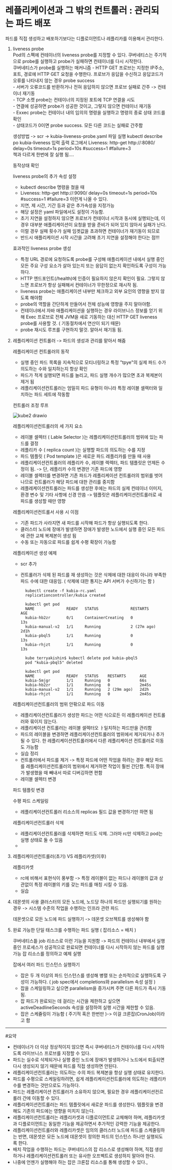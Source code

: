 # 레플리케이션과 그 밖의 컨트롤러 : 관리되는 파드 배포  

파드를 직접 생성하고 배포하기보다는 디플로이먼트나 레플리카를 이용해서 관리한다.  

1. liveness probe  
      Pod의 스펙에 컨테이너의 liveness probe를 지정할 수 있다.
      쿠버네티스는 주기적으로 probe를 실행하고 probe가 실패하면 컨테이너를 다시 시작한다.  
      쿠버네티스가 probe를 실행하는 매커니즘
        - HTTP GET 프로브는 지정한 IP주소, 포트, 경로에 HTTP GET 요청을 수행한다. 프로브가 응답을 수신하고 응답코드가 오류를 나타내지 않는 경우 probe success  
        - 서버가 오류코드를 반환하거나 전혀 응답하지 않으면 프로브 실패로 간주 -> 컨테이너 재기동  
        - TCP 소켓 probe는 컨테이너의 지정된 포트에 TCP 연결을 시도  
        - 연결에 성공하면 probe가 성공한 것이고, 그렇지 않으면 컨테이너 재기동  
        - Exxec probe는 컨테이너 내의 임의의 명령을 실행하고 명령의 종료 상태 코드를 확인  
        - 상태코드가 0이면 probe success. 모든 다른 코드는 실패로 간주함  


     생성방법 -> scr -> kubia-liveness-probe.yaml 파일 실행
          kubectl describe po kubia-liveness 입력
          출력 로그에서
          Liveness:       http-get http://:8080/ delay=0s timeout=1s period=10s #success=1 #failure=3   
          책과 다르게 한번에 잘 실행 됨....
     
     동작상태 확인
     
     liveness probe의 추가 속성 설정  
     - kubectl describe 명령을 쳤을 때
     - Liveness: http-get http://:9090/ delay=0s timeout=1s period=10s #success=1 #failure=3 이런게 나올 수 있다.
     - 지연, 제 시간, 기간 등과 같은 추가속성을 지정가능
     - 해당 설정은 yaml 파일에서도 설정이 가능함.
     - 초기 지연을 설정하지 않으면 프로브가 컨테이너 시작과 동시에 실행되는데, 이 경우 대부분 애플리케이션이 요청을 받을 준비가 되어 있지 않아서 실패가 난다.
     - 이럴 경우 실패 횟수가 실패 임곗값을 초과하면 컨테이너가 재기동이 되므로
     - 반드시 애플리케이션 시작 시간을 고려해 초기 지연을 설정해야 한다는 점!!!


     효과적인 liveness probe 생성  
     - 특정 URL 경로에 요청하도록 probe를 구성해 애플리케이션 내에서 실행 중인 모든 주요 구성 요소가 살아 있는지 또는 응답이 없는지 확인하도록 구성이 가능하다.
     - HTTP 엔드포인트(/health)에 인증이 필요하지 않은지 확인이 필요. 그렇지 않느면 프로브가 항상 실패해서 컨테이너가 무한정으로 재시작 됨.
     - liveness probe는 애플리케이션 내부만 체크하고 외부 요인의 영향을 받지 않도록 해야함  
     - probe의 역할을 간단하게 만들어서 전체 성능에 영향을 주지 말아야함.
     - 컨테이너에서 자바 애플리케이션을 실행하는 경우 라이브니스 정보를 얻기 위해 Exec 프로브로 전체 JVM을 새로 기동하는 대신 HTTP GET liveness probe를 사용할 것. ( 기동절차에서 연산이 되기 때문)
     - probe 재시도 루프를 구현하지 말것. 알아서 재기동 됨.




2. 레플리케이션 컨트롤러 -> 파드의 생성과 관리를 맡아서 해줌

     레플리케이션 컨트롤러의 동작
     - 실행 중인 파드 목록을 지속적으로 모티너링하고 특정 "tpye"의 실제 파드 수가 의도하는 수와 일치하는지 항상 확인
     - 파드가 적게 실행되면 파드를 늘리고, 파드 실행 개수가 많으면 초과 복제본이 제거 됨
     - 레플리케이션컨트롤러는 엄밀히 파드 유형이 아니라 특정 레이블 셀렉터와 일치하는 파드 세트에 작동함


     컨트롤러 조정 루프  
     
     ![kube2 drawio](https://user-images.githubusercontent.com/91730236/157252822-c62525ab-177a-4adb-878c-5bd638614145.png)
     
     레플리케이션컨트롤러의 세 가지 요소
     - 레이블 셀렉터 ( Lable Selector )는 레플리케이션컨트롤러의 범위에 있는 파드를 결정
     - 레플리카 수 ( replica count )는 실행할 파드의 의도하는 수를 지정
     - 파드 템플릿 ( Pod template )은 새로운 파드 레플리카를 만들 때 사용
     - 레플리케이션컨트롤러의 레플리카 수, 레이블 렉렉터, 파드 템플릿은 언제든 수정이 됨. -> 단, 레플리카 수의 변경만 기존 파드에 영향
     - 레이블 셀렉터를 변경하면 기존 파드가 레플리케이션 컨트롤러의 범위를 벗어나므로 컨트롤러가 해당 파드에 대한 관리를 중지함
     - 레플레케이션컨트롤러는 파드를 생성한 후에는 파드의 실제 컨테이너 이미지, 환경 변수 및 기타 사항에 신경 안씀 -> 템플릿은 레플리케이션컨트롤러로 새 파드를 생성할 때만 영향


    레플리케이션컨트롤서 사용 시 이점
    - 기존 파드가 사라지면 새 파드를 시작해 파드가 항상 실행되도록 한다.
    - 클러스터 노드에 장애가 발생하면 장애가 발생한 노드에서 실행 중인 모든 파드에 관한 교체 복제본이 생성 됨
    - 수동 또는 자동으로 파드를 쉽게 수평 확장이 가능함


    레플리케이션 생성 예제
    - scr 추가
    - 컨트롤러가 삭제 된 파드를 재 생성하는 것은 삭제에 대한 대응이 아니라 부족한 파드 수에 대한 대응임. ( 삭제에 대한 통지는 API 서버가 수신하기는 함 )
            
            kubectl create -f kubia-rc.yaml
            replicationcontroller/kubia created
            
            kubectl get pod
            NAME              READY   STATUS              RESTARTS      AGE
            kubia-hb2zr       0/1     ContainerCreating   0             13s
            kubia-manual-v2   1/1     Running             2 (27m ago)   2d1h
            kubia-pbql5       1/1     Running             0             13s
            kubia-rhjzt       1/1     Running             0             13s
            
            kube terryakishin$ kubectl delete pod kubia-pbql5
            pod "kubia-pbql5" deleted
            
            kubectl get pod
            NAME              READY   STATUS    RESTARTS      AGE
            kubia-5mjgr       1/1     Running   0             66s
            kubia-hb2zr       1/1     Running   0             2m45s
            kubia-manual-v2   1/1     Running   2 (29m ago)   2d2h
            kubia-rhjzt       1/1     Running   0             2m45s


     레플리케이션컨트롤러의 범위 안팎으로 파드 이동
     - 레플리케이션컨트롤러가 생성한 파드는 어떤 식으로든 이 레플리케이션 컨트롤러와 묶이지 않는다.
     - 레플리케이션 컨트롤러는 레이블 셀렉터오 ㅏ일치하는 파드만을 관리함
     - 파드의 레이블을 변경하면 레플리케이션컨트롤러의 범위에서 제거되거나 추가될 수 있다. 한 레플리케이션컨트롤러에서 다른 레플리케이션 컨트롤러로 이동도 가능함
     - 실습 정리
     - 컨트롤러에서 파드를 제거 -> 특정 파드에 어떤 작업을 하려는 경우 해당 파드를 레플리케이션컨트롤러의 범위에서 제거하면 작업이 훨씬 간단함. 특히 장애가 발생했을 때 빼내서 따로 디버깅하면 편함
     - 레이블 셀렉터 변경


     파드 템플릿 변경
     
     수평 파드 스케일링
     - 레플리케이션컨트롤러 리소스의 replicas 필드 값을 변경하기만 하면 됨


     레플리케이션컨트롤러 삭제
     - 레플리케이션컨트롤러를 삭제하면 파드도 삭제. 그러마 rc만 삭제하고 pod는 실행 상태로 둘 수 있음
     - 


3. 레플리케이션컨트롤러(초기) VS 레플리카셋(이후)

     레플리카셋
     - rc에 비해서 표현식이 풍부함 -> 특정 레이블이 없는 파드나 레이블의 값과 상관없이 특정 레이블의 키를 갖는 파드를 매칭 시킬 수 있음.
     - 실습


4. 데몬셋의 사용
     클러스터의 모든 노드에, 노드당 하나의 파드만 실행되기를 원하는 경우 -> 시스템 수준의 작업을 수행하는 인프라 관련 파드
     
     데몬셋으로 모든 노드에 파드 실행하기 -> 데몬셋 오브젝트를 생성해야 함
     
     
5. 완료 가능한 단일 태스크를 수행하는 파드 실행 ( 잡리소스 = 배치 )

     쿠버네티스틑 job 리소스로 이런 기능을 지원함 -> 파드의 컨테이너 내부에서 실행 중인 프로세스가 성공적으로 완료되면 컨테이너를 다시 시작하지 않는 파드를 실행 가능
     잡 리소스를 정의하고 예제 실행
     
     잡에서 여러 파드 인스턴스 실행하기
     - 잡은 두 개 이상의 파드 인스턴스를 생성해 병렬 또는 순차적으로 실행하도록 구성이 가능하다. ( job spec에서 completions와 parallelism 속성 설정 )
     - 잡을 스케일링하고 싶으면 parallelism을 증가시켜 주면 다른 파드가 즉시 기동 됨.
     - 잡 파드가 완료되는 데 걸리는 시간을 제한하고 싶으면 activeDeadlineSeconds 속성을 설정하여 실행 시간을 제한할 수 있음.
     - 잡은 스케쥴링이 가능함 ( 주기적 혹은 한번만 )-> 이걸 크론잡(CronJob)이라고 함






-------------------------------------
#요약
- 컨테이너가 더 이상 정상적이지 않으면 즉시 쿠버네티스가 컨테이너를 다시 시작하도록 라이브니스 프로브를 지정할 수 있다.
- 파드는 실수로 삭제되거나 실행 중인 노드에 장애가 발생하거나 노드에서 퇴출되면 다시 생성되지 않기 때문에 파드를 직접 생성하면 안된다.
- 레플리케이션컨트롤러는 의도하는 수의 파드 복제본을 항상 실행 상태로 유지한다.
- 파드를 수평으로 스케일링하려면, 쉽게  레플리케이션컨트롤러에 의도하는 레플리카 수를 변경하는 것만으로도 가능하다.
- 파드는 레플리케이션 컨트롤러가 소유하지 않으며, 필요한 경우 레플리케이션컨르롤러 간에 이동할 수 있다.
- 레플리케이션컨트롤러는 파드 템플릿에서 새로운 파드를 생성한다. 템플릿을 변경해도 기존의 파드에는 영향을 미치지 않는다.
- 레플리케이션컨트롤러는 레플리카셋과 디플로이먼트로 교체해야 하며, 레플리카셋과 디플로이먼트는 동일한 기능을 제공하면서 추가적인 강력한 기능을 제공한다.
- 레플리케이션컨트롤러와 레플리카셋은 임의의 클러스터 노드에 파드를 스케줄링하는 반면, 데몬셋은 모든 노드에 데몬셋이 정의한 파드의 인스턴스 하나만 실행되도록 한다.
- 배치 작업을 수행하는 파드는 쿠버네티스의 잡 리소스로 생성해야 하며, 직접 생성하거나 레플리케이션컨트롤러 또는 유사한 오프벡트로 생성하지 말아야 한다.
- 나중에 언젠가 실행해야 하는 잡은 크론잡 리소스를 통해 생성할 수 있다.,





